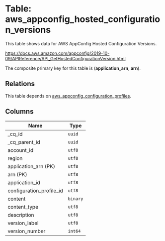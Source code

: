 # Table: aws_appconfig_hosted_configuration_versions

This table shows data for AWS AppConfig Hosted Configuration Versions.

https://docs.aws.amazon.com/appconfig/2019-10-09/APIReference/API_GetHostedConfigurationVersion.html

The composite primary key for this table is (**application_arn**, **arn**).

## Relations

This table depends on [aws_appconfig_configuration_profiles](aws_appconfig_configuration_profiles).

## Columns

| Name          | Type          |
| ------------- | ------------- |
|_cq_id|`uuid`|
|_cq_parent_id|`uuid`|
|account_id|`utf8`|
|region|`utf8`|
|application_arn (PK)|`utf8`|
|arn (PK)|`utf8`|
|application_id|`utf8`|
|configuration_profile_id|`utf8`|
|content|`binary`|
|content_type|`utf8`|
|description|`utf8`|
|version_label|`utf8`|
|version_number|`int64`|